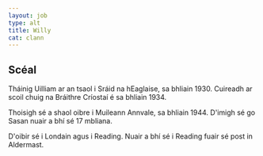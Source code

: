 ```yaml
---
layout: job
type: alt
title: Willy
cat: clann
---
```


## Scéal

Tháinig Uilliam ar an tsaol i Sráid na hEaglaise,
sa bhliain 1930. Cuireadh ar scoil chuig na Bráithre
Críostaí é sa bhliain 1934.

Thoisigh sé a shaol oibre i Muileann Annvale, sa bhliain 1944.
D'imigh sé go Sasan nuair a bhí sé 17 mbliana.

D'oibir sé i Londain agus i Reading. Nuair a bhí sé i
Reading fuair sé post in Aldermast.


